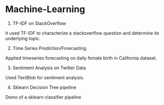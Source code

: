 # Machine-Learning

1) TF-IDF on StackOverflow

It used TF-IDF to characterize a stackoverflow question and determine its underlying topic.

2) Time Series Prediction/Forecasting.

Applied timeseries forecasting on daily female birth in California dataset.

3) Sentiment Analysis on Twitter Data

Used TextBlob for sentiment analysis.

4) Sklearn Decision Tree pipeline

Demo of a sklearn classifier pipeline